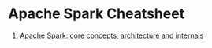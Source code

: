 # Apache Spark Cheatsheet
1. [Apache Spark: core concepts, architecture and internals](https://datastrophic.io/core-concepts-architecture-and-internals-of-apache-spark/?source=post_page-----d74464618c20--------------------------------)
   
